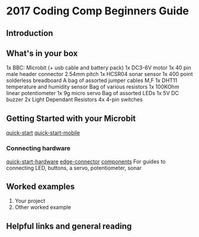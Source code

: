 # 2017 Coding Comp Beginners Guide
## Introduction

## What's in your box
1x BBC: Microbit (+ usb cable and battery pack)
1x DC3-6V motor
1x 40 pin male header connector 2.54mm pitch
1x HCSR04 sonar sensor
1x 400 point solderless breadboard
A bag of assorted jumper cables M,F
1x DHT11 temperature and humidity sensor
Bag of various resistors
1x 100KOhm linear potentiometer
1x 9g micro servo
Bag of assorted LEDs
1x 5V DC buzzer
2x Light Dependant Resistors
4x 4-pin switches

## Getting Started with your Microbit
[quick-start]
[quick-start-mobile]

### Connecting hardware
[quick-start-hardware]
[edge-connector]
[components] For guides to connecting LED, buttons, a servo, potentiometer, sonar

## Worked examples
1. Your project
2. Other worked example

## Helpful links and general reading


<!--Links-->
[microbit-home]: http://microbit.org/
[microbit-playground]: http://microbit-playground.co.uk/
[microbit-python]: http://microbit-micropython.readthedocs.io/en/latest/tutorials/introduction.html

[quick-start]: http://microbit.org/guide/quick/
[quick-start-mobile]: http://microbit.org/guide/mobile/
[quick-start-hardware]: http://microbit.org/guide/hardware/

[components]: http://microbit-playground.co.uk/components/
[edge-connector]: https://www.kitronik.co.uk/5601b-edge-connector-breakout-board-for-bbc-microbit-pre-built.html
[servo]: https://www.kitronik.co.uk/blog/using-bbc-microbit-control-servo/
[buzzer]: https://www.kitronik.co.uk/blog/microbit-alarm-kitronik-university
[ldr]: http://www.getmicros.net/microbit-ldr-example.php
